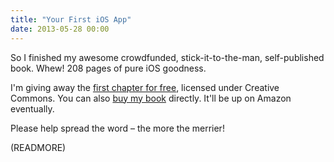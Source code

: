 ```yaml
---
title: "Your First iOS App"
date: 2013-05-28 00:00
---
```


So I finished my awesome crowdfunded, stick-it-to-the-man, self-published book. Whew! 208 pages of pure iOS goodness.

I'm giving away the [first chapter for free](http://yourfirstiosapp.com), licensed under Creative Commons. You can also [buy my book](https://leanpub.com/your-first-ios-app) directly. It'll be up on Amazon eventually.

Please help spread the word – the more the merrier!

(READMORE)
